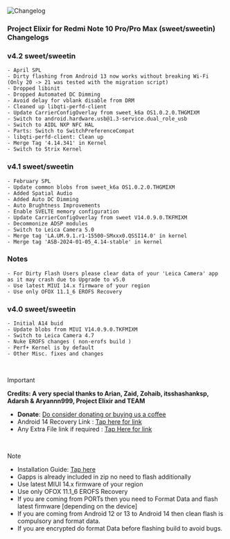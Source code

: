 ![Changelog](https://i.imgur.com/MsgqFFz.png)

### Project Elixir for Redmi Note 10 Pro/Pro Max (sweet/sweetin) Changelogs

### v4.2 sweet/sweetin

```
- April SPL
- Dirty flashing from Android 13 now works without breaking Wi-Fi (Only 20 -> 21 was tested with the migration script)
- Dropped libinit
- Dropped Automated DC Dimming
- Avoid delay for vblank disable from DRM
- Cleaned up libqti-perfd-client
- Update CarrierConfigOverlay from sweet_k6a OS1.0.2.0.THGMIXM
- Switch to android.hardware.usb@1.3-service.dual_role_usb
- Switch to AIDL NXP NFC HAL
- Parts: Switch to SwitchPreferenceCompat
- libqti-perfd-client: Clean up
- Merge Tag '4.14.341' in Kernel
- Switch to Strix Kernel
```

### v4.1 sweet/sweetin

```
- February SPL
- Update common blobs from sweet_k6a OS1.0.2.0.THGMIXM
- Added Spatial Audio
- Added Auto DC Dimming
- Auto Brughtness Improvements
- Enable SVELTE memory configuration
- Update CarrierConfigOverlay from sweet V14.0.9.0.TKFMIXM
- Decommonize ADSP modules
- Switch to Leica Camera 5.0
- Merge tag 'LA.UM.9.1.r1-15500-SMxxx0.QSSI14.0' in kernel
- Merge tag 'ASB-2024-01-05_4.14-stable' in kernel
```
### Notes

```
- For Dirty Flash Users please clear data of your 'Leica Camera' app as it may crash due to Upgrade to v5.0
- Use latest MIUI 14.x firmware of your region
- Use only OFOX 11.1_6 EROFS Recovery
```

### v4.0 sweet/sweetin

```
- Initial A14 buid
- Update blobs from MIUI V14.0.9.0.TKFMIXM
- Switch to Leica Camera 4.7 
- Nuke EROFS changes ( non-erofs build ) 
- Perf+ Kernel is by default
- Other Misc. fixes and changes
```

<br>

> [!Important]
> **Credits: A very special thanks to Arian, Zaid, Zohaib, itsshashanksp, Adarsh & Aryannn999, Project Elixir and TEAM**
> * **Donate**: [Do consider donating or buying us a coffee](https://projectelixiros.com/donate)
> * Android 14 Recovery Link : [Tap here for link](https://projectelixiros.com/download)
> * Any Extra File link if required : [Tap Here for link](https://sourceforge.net/projects/project-elixir/files/fourteen)

<br>

> [!Note]
> * Installation Guide: [Tap here](https://projectelixiros.com/download)
> * Gapps is already included in zip no need to flash additionally
> * Use latest MIUI 14.x firmware of your region
> * Use only OFOX 11.1_6 EROFS Recovery
> * If you are coming from PORTs then you need to Format Data and flash latest firmware [depending on the device]
> * If you are coming from Android 12 or 13 to Android 14 then clean flash is compulsory and format data.
> * If you are encrypted do format Data before flashing build to avoid bugs.
